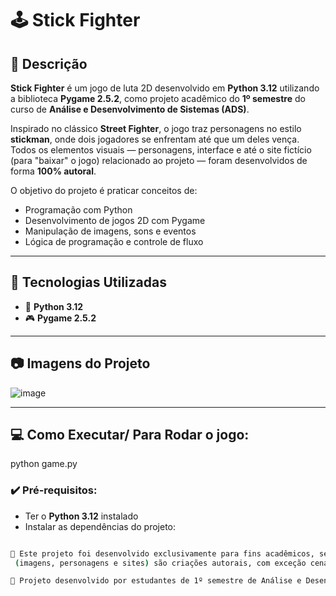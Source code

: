 # 🕹️ Stick Fighter

## 🎯 Descrição

**Stick Fighter** é um jogo de luta 2D desenvolvido em **Python 3.12** utilizando a biblioteca **Pygame 2.5.2**, como projeto acadêmico do **1º semestre** do curso de **Análise e Desenvolvimento de Sistemas (ADS)**.

Inspirado no clássico **Street Fighter**, o jogo traz personagens no estilo **stickman**, onde dois jogadores se enfrentam até que um deles vença. Todos os elementos visuais — personagens, interface e até o site fictício (para "baixar" o jogo) relacionado ao projeto — foram desenvolvidos de forma **100% autoral**.

O objetivo do projeto é praticar conceitos de:
- Programação com Python
- Desenvolvimento de jogos 2D com Pygame
- Manipulação de imagens, sons e eventos
- Lógica de programação e controle de fluxo

---

## 🚀 Tecnologias Utilizadas

- 🐍 **Python 3.12**
- 🎮 **Pygame 2.5.2**

---

## 📷 Imagens do Projeto

![image](https://github.com/user-attachments/assets/0ee63c52-d47e-4ae7-bbb9-994916a34dde)

---

## 💻 Como Executar/ Para Rodar o jogo:

python game.py

### ✔️ Pré-requisitos:
- Ter o **Python 3.12** instalado
- Instalar as dependências do projeto:
```bash

📜 Este projeto foi desenvolvido exclusivamente para fins acadêmicos, sem fins comerciais. Todos os assets
 (imagens, personagens e sites) são criações autorais, com exceção cenário (imagem capturada da web)

📜 Projeto desenvolvido por estudantes de 1º semestre de Análise e Desenvolvimento de Sistemas (ADS) — SENAI Leopoldina — 2025.


